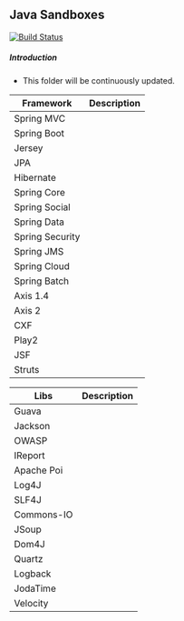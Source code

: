 Java Sandboxes
--------
[![Build Status](https://travis-ci.org/eduardomioto/backend-sandboxes.svg?branch=master)](https://travis-ci.org/eduardomioto/backend-sandboxes)

##### Introduction
- This folder will be continuously updated. 

| Framework       | Description   | 
| ----------------|:--------------| 
| Spring MVC      |               | 
| Spring Boot     |               | 
| Jersey          |               | 
| JPA             |               | 
| Hibernate       |               | 
| Spring Core     |               | 
| Spring Social   |               | 
| Spring Data     |               | 
| Spring Security |               | 
| Spring JMS      |               | 
| Spring Cloud    |               | 
| Spring Batch    |               | 
| Axis 1.4        |               | 
| Axis 2          |               | 
| CXF             |               | 
| Play2           |               | 
| JSF             |               | 
| Struts          |               | 

| Libs          | Description   | 
| ------------- |:--------------| 
| Guava         |               | 
| Jackson       |               |  
| OWASP         |               |   
| IReport       |               |   
| Apache Poi    |               |   
| Log4J         |               |   
| SLF4J         |               |   
| Commons-IO    |               |   
| JSoup         |               |   
| Dom4J         |               |   
| Quartz        |               |   
| Logback       |               |   
| JodaTime      |               |   
| Velocity      |               |   
